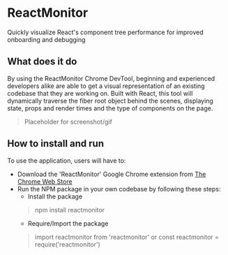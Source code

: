 # ReactMonitor
Quickly visualize React's component tree performance for improved onboarding and debugging

## What does it do
By using the ReactMonitor Chrome DevTool, beginning and experienced developers alike are able to get a visual representation of an existing codebase that they are working on. Built with React, this tool will dynamically traverse the fiber root object behind the scenes, displaying state, props and render times and the type of components on the page.

> Placeholder for screenshot/gif

## How to install and run
To use the application, users will have to:
- Download the 'ReactMonitor' Google Chrome extension from [The Chrome Web Store](https://chrome.google.com/webstore/detail/reactmonitor)
- Run the NPM package in your own codebase by following these steps:
  - Install the package 
  > npm install reactmonitor
  - Require/Import the package
  > import reactmonitor from 'reactmonitor'
  or 
  > const reactmonitor = require('reactmonitor')




